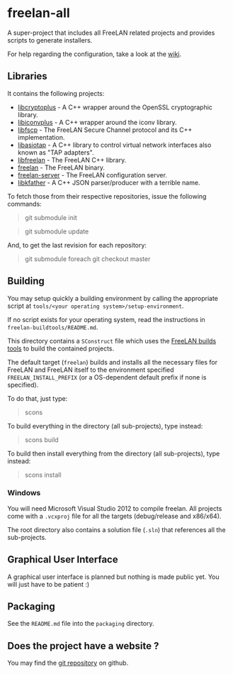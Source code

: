 freelan-all
===========

A super-project that includes all FreeLAN related projects and provides scripts to generate installers.

For help regarding the configuration, take a look at the [wiki](https://github.com/freelan-developers/freelan-all/wiki).

Libraries
---------

It contains the following projects:

 - [libcryptoplus](https://github.com/freelan-developers/libcryptoplus) - A C++ wrapper around the OpenSSL cryptographic library.
 - [libiconvplus](https://github.com/freelan-developers/libiconvplus) - A C++ wrapper around the iconv library.
 - [libfscp](https://github.com/freelan-developers/libfscp) - The FreeLAN Secure Channel protocol and its C++ implementation.
 - [libasiotap](https://github.com/freelan-developers/libasiotap) - A C++ library to control virtual network interfaces also known as "TAP adapters".
 - [libfreelan](https://github.com/freelan-developers/libfreelan) - The FreeLAN C++ library.
 - [freelan](https://github.com/freelan-developers/freelan) - The FreeLAN binary.
 - [freelan-server](https://github.com/freelan-developers/freelan-server) - The FreeLAN configuration server.
 - [libkfather](https://github.com/freelan-developers/libkfather) - A C++ JSON parser/producer with a terrible name.

To fetch those from their respective repositories, issue the following commands:

> git submodule init

> git submodule update

And, to get the last revision for each repository:

> git submodule foreach git checkout master

Building
--------

You may setup quickly a building environment by calling the appropriate script at `tools/<your operating system>/setup-environment`.

If no script exists for your operating system, read the instructions in `freelan-buildtools/README.md`.

This directory contains a `SConstruct` file which uses the [FreeLAN builds tools](https://github.com/freelan-developers/freelan-buildtools) to build the contained projects.

The default target (`freelan`) builds and installs all the necessary files for FreeLAN and FreeLAN itself to the environment specified `FREELAN_INSTALL_PREFIX` (or a OS-dependent default prefix if none is specified).

To do that, just type:

> scons

To build everything in the directory (all sub-projects), type instead:

> scons build

To build then install everything from the directory (all sub-projects), type instead:

> scons install

### Windows

You will need Microsoft Visual Studio 2012 to compile freelan. All projects come with a `.vcxproj` file for all the targets (debug/release and x86/x64).

The root directory also contains a solution file (`.sln`) that references all the sub-projects.

Graphical User Interface
------------------------

A graphical user interface is planned but nothing is made public yet. You will just have to be patient :)

Packaging
---------

See the `README.md` file into the `packaging` directory.

Does the project have a website ?
---------------------------------

You may find the [git repository](https://github.com/freelan-developers/freelan-all) on github.
